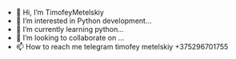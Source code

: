 - 👋 Hi, I’m TimofeyMetelskiy
- 👀 I’m interested in Python development...
- 🌱 I’m currently learning python...
- 💞️ I’m looking to collaborate on ...
- 📫 How to reach me telegram timofey metelskiy +375296701755

<!---
TimofeyMetelskiy/TimofeyMetelskiy is a ✨ special ✨ repository because its `README.md` (this file) appears on your GitHub profile.
You can click the Preview link to take a look at your changes.
--->
